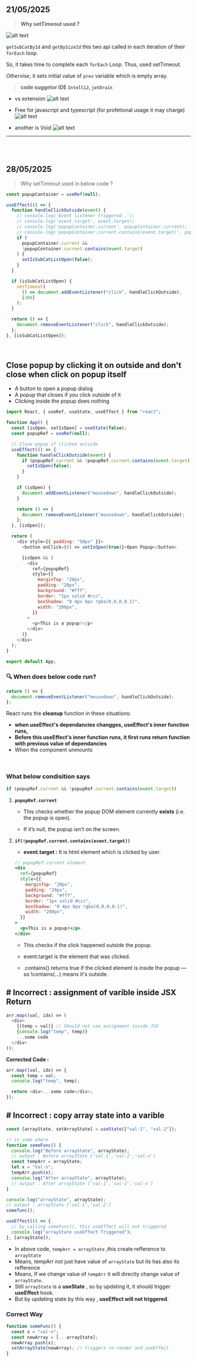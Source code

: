 ## 21/05/2025

> **Why setTimeout used ?**

![alt text](image.png)

`getSubCatById` and `getBySizeId` this two api called in each iteration of their `forEach` loop.

So, it takes time to complete each `forEach` Loop.
Thus, used setTimeout.

_Othervise_, it sets initial value of `prev` variable which is empty array.

> **code suggetor IDE `IntelliJ`, `jetBrain`**

- vs extension
  ![alt text](image-3.png)

- Free for javascript and typescript (for profetional usage it may charge)
  ![alt text](image-1.png)

- another is Void
  ![alt text](image-2.png)

---

<br>
<br>

## 28/05/2025

> Why setTimeout used in below code ?

```javascript
const popupContainer = useRef(null);

useEffect(() => {
  function handleClickOutside(event) {
    // console.log('Event listener triggered..');
    // console.log('event.target', event.target);
    // console.log('popupContainer.current', popupContainer.current);
    // console.log('popupContainer.current.contains(event.target)', popupContainer.current.contains(event.target));
    if (
      popupContainer.current &&
      !popupContainer.current.contains(event.target)
    ) {
      setIsSubCatListOpen(false);
    }
  }

  if (isSubCatListOpen) {
    setTimeout(
      () => document.addEventListener("click", handleClickOutside),
      [300]
    );
  }

  return () => {
    document.removeEventListener("click", handleClickOutside);
  };
}, [isSubCatListOpen]);
```

<br>

## Close popup by clicking it on outside and don't close when click on popup itself

- A button to open a popup dialog
- A popup that closes if you click outside of it
- Clicking inside the popup does nothing

```js
import React, { useRef, useState, useEffect } from "react";

function App() {
  const [isOpen, setIsOpen] = useState(false);
  const popupRef = useRef(null);

  // Close popup if clicked outside
  useEffect(() => {
    function handleClickOutside(event) {
      if (popupRef.current && !popupRef.current.contains(event.target)) {
        setIsOpen(false);
      }
    }

    if (isOpen) {
      document.addEventListener("mousedown", handleClickOutside);
    }

    return () => {
      document.removeEventListener("mousedown", handleClickOutside);
    };
  }, [isOpen]);

  return (
    <div style={{ padding: "50px" }}>
      <button onClick={() => setIsOpen(true)}>Open Popup</button>

      {isOpen && (
        <div
          ref={popupRef}
          style={{
            marginTop: "20px",
            padding: "20px",
            background: "#fff",
            border: "1px solid #ccc",
            boxShadow: "0 4px 8px rgba(0,0,0,0.1)",
            width: "200px",
          }}
        >
          <p>This is a popup!</p>
        </div>
      )}
    </div>
  );
}

export default App;
```

### 🔍 When does below code run?

```js
return () => {
  document.removeEventListener("mousedown", handleClickOutside);
};
```

React runs the **cleanup** function in these situations:

- **when useEffect's dependancies changges, useEffect's inner function runs,**
- **Before this useEffect's inner function runs, it first runs return function with previous value of dependancies**
- When the component unmounts

<br>

### What below condisition says

```js
if (popupRef.current && !popupRef.current.contains(event.target))
```

1. **`popupRef.current`**

   - This checks whether the popup DOM element currently **exists** (i.e. the popup is open).

   - If it’s null, the popup isn't on the screen.

2. **`if(!popupRef.current.contains(event.target))`**

   - **event.target :** It is html element which is clicked by user.

   ```jsx
   // popupRef.current element
   <div
     ref={popupRef}
     style={{
       marginTop: "20px",
       padding: "20px",
       background: "#fff",
       border: "1px solid #ccc",
       boxShadow: "0 4px 8px rgba(0,0,0,0.1)",
       width: "200px",
     }}
   >
     <p>This is a popup!</p>
   </div>
   ```

   - This checks if the click happened outside the popup.

   - event.target is the element that was clicked.

   - .contains() returns true if the clicked element is inside the popup — so !contains(...) means it's outside.

## # Incorrect : assignment of varible inside JSX Return

```js
arr.map((val, idx) => (
  <div>
    {(temp = val)} // Should not use assignment inside JSX
    {console.log("temp", temp)}
    ...some code
  </div>
));
```

**Corrected Code :**

```js
arr.map((val, idx) => {
  const temp = val;
  console.log("temp", temp);

  return <div>...some code</div>;
});
```

## # Incorrect : copy array state into a varible

```js
const [arrayState, setArrayState] = useState(["val-1", "val-2"]);

// in some where
function someFunc() {
  console.log("Before arrayState", arrayState);
  // output : Before arrayState ['val-1','val-2','val-n']
  const tempArr = arrayState;
  let x = "Val-n";
  tempArr.push(x);
  console.log("After arrayState", arrayState);
  // output : After arrayState ['val-1','val-2','val-n']
}

console.log("arrayState", arrayState);
// output : arrayState ['val-1','val-2']
somefunc();

useEffect(() => {
  // by calling someFunc(), this useEffect will not triggered
  console.log("arrayState useEffect Triggered");
}, [arrayState]);
```

- In above code, `tempArr = arrayState`
  ,this create refference to `arrayState`
- Means, tempArr not just have value of `arrayState` but its has also its refference
- Means, If we change value of `tempArr` it will directly change value of `arrayState`.
- Still `arrayState` is a **useState** , so by updating it, it should trigger **useEffect** hook.
- But by updating state by this way , **useEffect will not triggered**.

### Correct Way

```js
function someFunc() {
  const x = "val-n";
  const newArray = [...arrayState];
  newArray.push(x);
  setArrayState(newArray); // triggers re-render and useEffect
}
```


